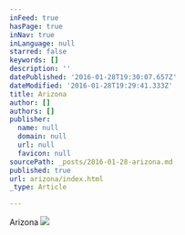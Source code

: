 ```yaml
---
inFeed: true
hasPage: true
inNav: true
inLanguage: null
starred: false
keywords: []
description: ''
datePublished: '2016-01-28T19:30:07.657Z'
dateModified: '2016-01-28T19:29:41.333Z'
title: Arizona
author: []
authors: []
publisher:
  name: null
  domain: null
  url: null
  favicon: null
sourcePath: _posts/2016-01-28-arizona.md
published: true
url: arizona/index.html
_type: Article

---
```

Arizona
![](https://the-grid-user-content.s3-us-west-2.amazonaws.com/05cf1f04-82b9-43c6-86f1-57b05c4f039d.jpg)